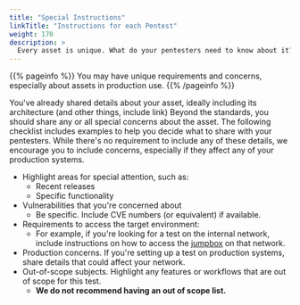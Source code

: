 ```yaml
---
title: "Special Instructions"
linkTitle: "Instructions for each Pentest"
weight: 170
description: >
  Every asset is unique. What do your pentesters need to know about it?
---
```


{{% pageinfo %}}
You may have unique requirements and concerns, especially about assets in production use.
{{% /pageinfo %}}

You've already shared details about your asset, ideally including its architecture (and other things, include link)
Beyond the standards, you should share any or all special concerns about the asset. The following
checklist includes examples to help you decide what to share with your pentesters. While there's
no requirement to include any of these details, we encourage you to include concerns, especially
if they affect any of your production systems.

- Highlight areas for special attention, such as:
  - Recent releases
  - Specific functionality
- Vulnerabilities that you're concerned about
  - Be specific. Include CVE numbers (or equivalent) if available.
- Requirements to access the target environment:
  - For example, if you're looking for a test on the internal network, include instructions on
    how to access the [jumpbox](../glossary#jumpbox) on that network.
- Production concerns. If you're setting up a test on production systems, share details that could affect
  your network.
- Out-of-scope subjects. Highlight any features or workflows that are out of scope for this test.
  - **We do not recommend having an out of scope list.**
